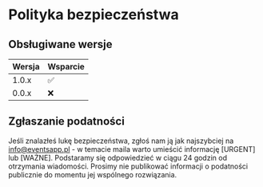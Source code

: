 # Polityka bezpieczeństwa

## Obsługiwane wersje

| Wersja  | Wsparcie           |
| ------- | ------------------ |
| 1.0.x   | :white_check_mark: |
| 0.0.x   | :x:                |

## Zgłaszanie podatności

Jeśli znalazłeś lukę bezpieczeństwa, zgłoś nam ją jak najszybciej na info@eventsapp.pl - w temacie maila warto umieścić informację \[URGENT\] lub \[WAŻNE\]. Podstaramy się odpowiedzieć w ciągu 24 godzin od otrzymania wiadomości. Prosimy nie publikować informacji o podatności publicznie do momentu jej wspólnego rozwiązania.
